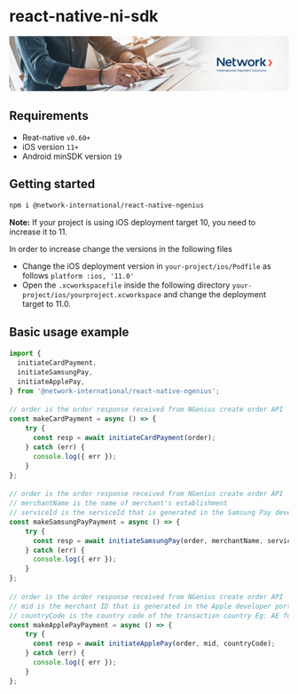 # react-native-ni-sdk

![Banner](assets/banner.jpg)

## Requirements
- Reat-native `v0.60+`
- iOS version `11+`
- Android minSDK version `19`

## Getting started
```bash
npm i @network-international/react-native-ngenius
```

**Note:** If your project is using iOS deployment target 10, you need to increase it to 11.

In order to increase change the versions in the following files
- Change the iOS deployment version in `your-project/ios/Podfile` as follows `platform :ios, '11.0'`  
- Open the `.xcworkspacefile` inside the following directory `your-project/ios/yourproject.xcworkspace` and change the deployment target to 11.0.

## Basic usage example
```javascript
import {
  initiateCardPayment,
  initiateSamsungPay,
  initiateApplePay,
} from '@network-international/react-native-ngenius';

// order is the order response received from NGenius create order API
const makeCardPayment = async () => {
    try {
      const resp = await initiateCardPayment(order);
    } catch (err) {
      console.log({ err });
    }
};

// order is the order response received from NGenius create order API
// merchantName is the name of merchant's establishment
// serviceId is the serviceId that is generated in the Samsung Pay developer portal
const makeSamsungPayPayment = async () => {
    try {
      const resp = await initiateSamsungPay(order, merchantName, serviceId);
    } catch (err) {
      console.log({ err });
    }
};

// order is the order response received from NGenius create order API
// mid is the merchant ID that is generated in the Apple developer portal
// countryCode is the country code of the transaction country Eg: AE for UAE
const makeApplePayPayment = async () => {
    try {
      const resp = await initiateApplePay(order, mid, countryCode);
    } catch (err) {
      console.log({ err });
    }
};


```
